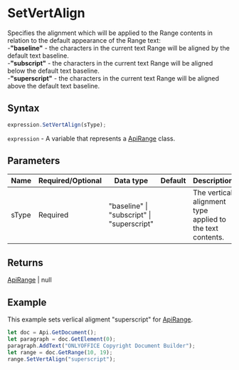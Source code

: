 # SetVertAlign

Specifies the alignment which will be applied to the Range contents in relation to the default appearance of the Range text:\
-**"baseline"** - the characters in the current text Range will be aligned by the default text baseline.\
-**"subscript"** - the characters in the current text Range will be aligned below the default text baseline.\
-**"superscript"** - the characters in the current text Range will be aligned above the default text baseline.

## Syntax

```javascript
expression.SetVertAlign(sType);
```

`expression` - A variable that represents a [ApiRange](../ApiRange.md) class.

## Parameters

| **Name** | **Required/Optional** | **Data type** | **Default** | **Description** |
| ------------- | ------------- | ------------- | ------------- | ------------- |
| sType | Required | "baseline" \| "subscript" \| "superscript" |  | The vertical alignment type applied to the text contents. |

## Returns

[ApiRange](../../ApiRange/ApiRange.md) \| null

## Example

This example sets verlical aligment "superscript" for [ApiRange](../ApiRange.md).

```javascript editor-docx
let doc = Api.GetDocument();
let paragraph = doc.GetElement(0);
paragraph.AddText("ONLYOFFICE Copyright Document Builder");
let range = doc.GetRange(10, 19);
range.SetVertAlign("superscript");
```

